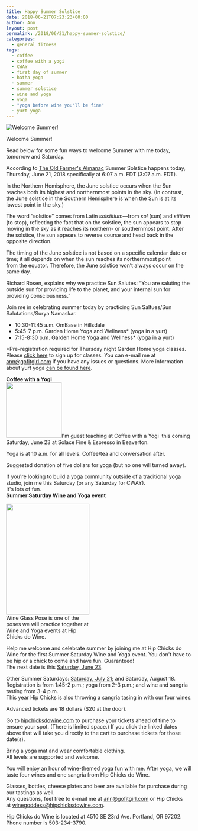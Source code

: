 ```yaml
---
title: Happy Summer Solstice
date: 2018-06-21T07:23:23+00:00
author: Ann
layout: post
permalink: /2018/06/21/happy-summer-solstice/
categories:
  - general fitness
tags:
  - coffee
  - coffee with a yogi
  - CWAY
  - first day of summer
  - hatha yoga
  - summer
  - summer solstice
  - wine and yoga
  - yoga
  - "yoga before wine you'll be fine"
  - yurt yoga
---
```


![Welcome Summer! ](http://gofitgirl.com/wp-content/uploads/2018/06/Happy-Summer-Solstice.png "Welcome Summer!")

Welcome Summer!  

Read below for some fun ways to welcome Summer with me today, tomorrow and Saturday.  

According to [The Old Farmer's Almanac](https://www.almanac.com/content/first-day-summer-summer-solstice) Summer Solstice happens today, Thursday, June 21, 2018 specifically at 6:07 a.m. EDT (3:07 a.m. EDT).  

In the Northern Hemisphere, the June solstice occurs when the Sun reaches both its highest and northernmost points in the sky. (In contrast, the June solstice in the Southern Hemisphere is when the Sun is at its lowest point in the sky.)  

The word “solstice” comes from Latin _solstitium_—from _sol_ (sun) and _stitium_ (to stop), reflecting the fact that on the solstice, the sun appears to stop moving in the sky as it reaches its northern- or southernmost point. After the solstice, the sun appears to reverse course and head back in the opposite direction.  

The timing of the June solstice is not based on a specific calendar date or time; it all depends on when the sun reaches its northernmost point from the equator. Therefore, the June solstice won’t always occur on the same day.  

Richard Rosen, explains why we practice Sun Salutes: “You are saluting the outside sun for providing life to the planet, and your internal sun for providing consciousness.”  

Join me in celebrating summer today by practicing Sun Saltues/Sun Salutations/Surya Namaskar.

  * 10:30-11:45 a.m. OmBase in Hillsdale
  * 5:45-7 p.m. Garden Home Yoga and Wellness* (yoga in a yurt)
  * 7:15-8:30 p.m. Garden Home Yoga and Wellness* (yoga in a yurt)

*Pre-registration required for Thursday night Garden Home yoga classes. Please [click here](https://tinyurl.com/yansy2s7) to sign up for classes. You can e-mail me at ann@gofitgirl.com if you have any issues or questions. More information about yurt yoga [can be found here](http://gofitgirl.com/2018/04/yurt-yoga/).  

**Coffee with a Yogi**  
<a href="http://gofitgirl.com/2018/06/happy-summer-solstice/coffee-2/" rel="attachment wp-att-16129"><img class="alignleft wp-image-16129 size-thumbnail" src="http://gofitgirl.com/wp-content/uploads/2018/06/coffee-150x150.jpg" alt="" width="150" height="150" /></a>I'm guest teaching at Coffee with a Yogi  this coming Saturday, June 23 at Solace Fine & Espresso in Beaverton.  

Yoga is at 10 a.m. for all levels. Coffee/tea and conversation after.  

Suggested donation of five dollars for yoga (but no one will turned away).  

If you're looking to build a yoga community outside of a traditional yoga studio, join me this Saturday (or any Saturday for CWAY).  
<span class="text_exposed_show">It's lots of fun.</span>  
**Summer Saturday Wine and Yoga event**  


<div id="attachment_16101" style="width: 235px" class="wp-caption alignleft">
  <a href="http://gofitgirl.com/yoga-classes/wine-glass-pose/" rel="attachment wp-att-16101"><img class="wp-image-16101 size-medium" src="http://gofitgirl.com/wp-content/uploads/2018/05/Wine-glass-pose-225x300.jpg" alt="" width="225" height="300" /></a>Wine Glass Pose is one of the poses we will practice together at Wine and Yoga events at Hip Chicks do Wine.
  </p>
</div>

  
Help me welcome and celebrate summer by joining me at Hip Chicks do Wine for the first Summer Saturday Wine and Yoga event. You don't have to be hip or a chick to come and have fun. Guaranteed!  
The next date is this <a href="https://squareup.com/store/hip-chicks-do-wine/item/wine-yoga-june" data-cke-saved-href="https://squareup.com/store/hip-chicks-do-wine/item/wine-yoga-june">Saturday, June 23</a>.  

Other Summer Saturdays: <a href="https://squareup.com/store/hip-chicks-do-wine/item/wine-and-yoga-july" data-cke-saved-href="https://squareup.com/store/hip-chicks-do-wine/item/wine-and-yoga-july">Saturday, July 21</a>; and Saturday, August 18.  
Registration is from 1:45-2 p.m.; yoga from 2-3 p.m.; and wine and sangria tasting from 3-4 p.m.  
This year Hip Chicks is also throwing a sangria tasing in with our four wines.  

Advanced tickets are 18 dollars ($20 at the door).  

Go to <a href="http://hipchicksdowine.com/" data-cke-saved-href="http://hipchicksdowine.com">hipchicksdowine.com</a> to purchase your tickets ahead of time to ensure your spot. (There is limited space.) If you click the linked dates above that will take you directly to the cart to purchase tickets for those date(s). 
 
Bring a yoga mat and wear comfortable clothing.  
All levels are supported and welcome.  

You will enjoy an hour of wine-themed yoga fun with me. After yoga, we will taste four wines and one sangria from Hip Chicks do Wine.  

Glasses, bottles, cheese plates and beer are available for purchase during our tastings as well.  
Any questions, feel free to e-mail me at <a href="mailto:ann@gofitgirl.com" data-cke-saved-href="mailto:ann@gofitgirl.com">ann@gofitgirl.com</a> or Hip Chicks at <a href="mailto:winegoddess@hipchicksdowine.com" data-cke-saved-href="mailto:winegoddess@hipchicksdowine.com">winegoddess@hipchicksdowine.com</a>.  

Hip Chicks do Wine is located at 4510 SE 23rd Ave. Portland, OR 97202. Phone number is 503-234-3790.